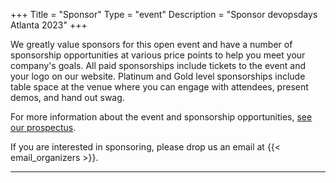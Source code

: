 +++
Title = "Sponsor"
Type = "event"
Description = "Sponsor devopsdays Atlanta 2023"
+++

We greatly value sponsors for this open event and have a number of sponsorship opportunities at various price points to help you meet your company's goals. All paid sponsorships include tickets to the event and your logo on our website. Platinum and Gold level sponsorships include table space at the venue where you can engage with attendees, present demos, and hand out swag.

For more information about the event and sponsorship opportunities, [see our prospectus](https://assets.deveopsdasy.org/events/2023/atlanta/devopsdays-atlanta-2023-prospectus.pdf).

If you are interested in sponsoring, please drop us an email at {{< email_organizers >}}.

<hr/>
